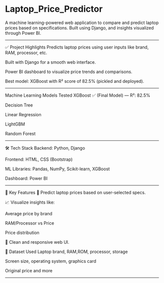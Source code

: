 # Laptop_Price_Predictor
A machine learning-powered web application to compare and predict laptop prices based on specifications. Built using Django, and insights visualized through Power BI.
*********************************************************************************************************************************************
✅ Project Highlights
Predicts laptop prices using user inputs like brand, RAM, processor, etc.

Built with Django for a smooth web interface.

Power BI dashboard to visualize price trends and comparisons.

Best model: XGBoost with R² score of 82.5% (pickled and deployed).

*******************************************************************************************************************************************
 Machine Learning Models Tested
XGBoost ✅ (Final Model) — R²: 82.5%

Decision Tree

Linear Regression

LightGBM

Random Forest

*******************************************************************************************************************************************
🛠️ Tech Stack
Backend: Python, Django

Frontend: HTML, CSS (Bootstrap)

ML Libraries: Pandas, NumPy, Scikit-learn, XGBoost

Dashboard: Power BI

*******************************************************************************************************************************************

🌟 Key Features
🧮 Predict laptop prices based on user-selected specs.

📈 Visualize insights like:

Average price by brand

RAM/Processor vs Price

Price distribution

🎯 Clean and responsive web UI.

📂 Dataset Used
Laptop brand, RAM,ROM, processor, storage

Screen size, operating system, graphics card

Original price and more

*******************************************************************************************************************************************
